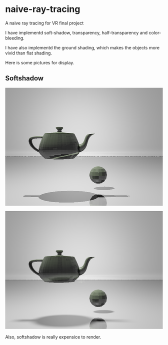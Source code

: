 # naive-ray-tracing
A naive ray tracing for VR final project

I have implementd soft-shadow, transparency, half-transparency and color-bleeding.

I have also implementd the ground shading, which makes the objects more vivid than flat shading.

Here is some pictures for display.

## Softshadow

![](1.png "without softshadow")

![](14.png "with softshadow")

Also, softshadow is really expensice to render.
